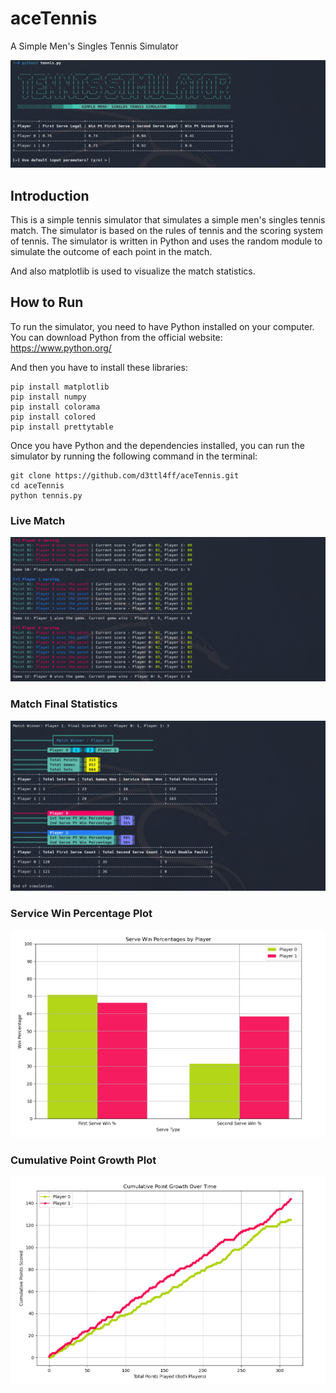 # aceTennis
A Simple Men's Singles Tennis Simulator

![thumbnail_1](/thumbnails/acesnap_1.png)

## Introduction
This is a simple tennis simulator that simulates a simple men's singles tennis match. The simulator is based on the rules of tennis and the scoring system of tennis. The simulator is written in Python and uses the random module to simulate the outcome of each point in the match.

And also matplotlib is used to visualize the match statistics.

## How to Run
To run the simulator, you need to have Python installed on your computer. You can download Python from the official website: https://www.python.org/

And then you have to install these libraries:
```
pip install matplotlib
pip install numpy
pip install colorama
pip install colored
pip install prettytable
```

Once you have Python and the dependencies installed, you can run the simulator by running the following command in the terminal:
```
git clone https://github.com/d3ttl4ff/aceTennis.git
cd aceTennis
python tennis.py
```
### Live Match
![thumbnail_1](/thumbnails/acesnap_2.png)

### Match Final Statistics
![thumbnail_1](/thumbnails/acesnap_3.png)

### Service Win Percentage Plot
![thumbnail_1](/thumbnails/aceplot_1.png)

### Cumulative Point Growth Plot
![thumbnail_1](/thumbnails/aceplot_2.png)